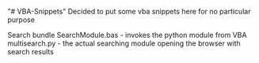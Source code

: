 "# VBA-Snippets" 
Decided to put some vba snippets here for no particular purpose

Search bundle
SearchModule.bas - invokes the python module from VBA
multisearch.py - the actual searching module opening the browser with search results
